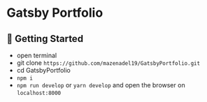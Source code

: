# Gatsby Portfolio

## 🚀 Getting Started

- open terminal
- git clone `https://github.com/mazenadel19/GatsbyPortfolio.git`
- cd GatsbyPortfolio
- `npm i`
- `npm run develop` or `yarn develop` and open the browser on `localhost:8000`
